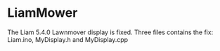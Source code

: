 # LiamMower
The Liam 5.4.0 Lawnmover display is fixed.
Three files contains the fix:  Liam.ino, MyDisplay.h and MyDisplay.cpp
